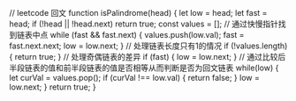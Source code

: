 
// leetcode 回文
function isPalindrome(head) {
  let low = head;
  let fast = head;
  if (!head || !head.next) return true;
  const values = [];
  // 通过快慢指针找到链表中点
  while (fast && fast.next) {
    values.push(low.val);
    fast = fast.next.next;
    low = low.next;
  }
  // 处理链表长度只有1的情况
  if (!values.length) {
    return true;
  }
  // 处理奇偶链表的差异
  if (fast) {
    low = low.next;
  }
  // 通过比较后半段链表的值和前半段链表的值是否相等从而判断是否为回文链表
  while(low) {
    let curVal = values.pop();
    if (curVal !== low.val) {
      return false;
    }
    low = low.next;
  }
  return true;
}